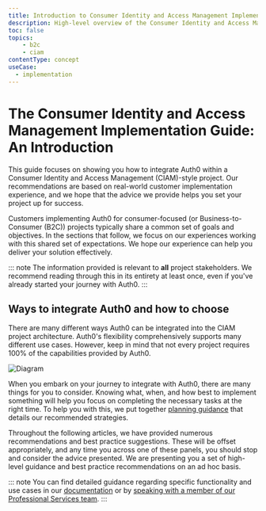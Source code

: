```yaml
---
title: Introduction to Consumer Identity and Access Management Implementation
description: High-level overview of the Consumer Identity and Access Management Implementation guide
toc: false
topics:
    - b2c
    - ciam
contentType: concept
useCase:
  - implementation
---
```

# The Consumer Identity and Access Management Implementation Guide: An Introduction

This guide focuses on showing you how to integrate Auth0 within a Consumer Identity and Access Management (CIAM)-style project. Our recommendations are based on real-world customer implementation experience, and we hope that the advice we provide helps you set your project up for success.

Customers implementing Auth0 for consumer-focused (or Business-to-Consumer (B2C)) projects typically share a common set of goals and objectives. In the sections that follow, we focus on our experiences working with this shared set of expectations. We hope our experience can help you deliver your solution effectively.

::: note
The information provided is relevant to **all** project stakeholders. We recommend reading through this in its entirety at least once, even if you've already started your journey with Auth0.
:::

## Ways to integrate Auth0 and how to choose

There are many different ways Auth0 can be integrated into the CIAM project architecture. Auth0's flexibility comprehensively supports many different use cases. However, keep in mind that not every project requires 100% of the capabilities provided by Auth0.

![Diagram](#)

When you embark on your journey to integrate with Auth0, there are many things for you to consider. Knowing what, when, and how best to implement something will help you focus on completing the necessary tasks at the right time. To help you with this, we put together [planning guidance](#) that details our recommended strategies.

Throughout the following articles, we have provided numerous recommendations and best practice suggestions. These will be offset appropriately, and any time you across one of these panels, you should stop and consider the advice presented. We are presenting you a set of high-level guidance and best practice recommendations on an ad hoc basis.

::: note
You can find detailed guidance regarding specific functionality and use cases in our [documentation](/) or by [speaking with a member of our Professional Services team](/services).
:::